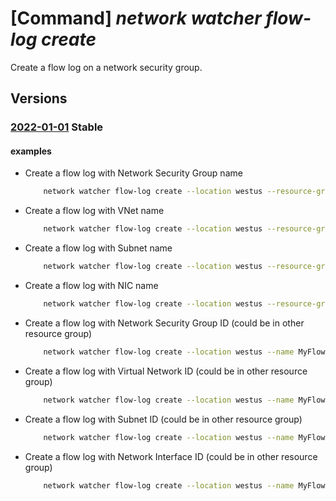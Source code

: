 # [Command] _network watcher flow-log create_

Create a flow log on a network security group.

## Versions

### [2022-01-01](/Resources/mgmt-plane/L3N1YnNjcmlwdGlvbnMve30vcmVzb3VyY2Vncm91cHMve30vcHJvdmlkZXJzL21pY3Jvc29mdC5uZXR3b3JrL25ldHdvcmt3YXRjaGVycy97fS9mbG93bG9ncy97fQ==/2022-01-01.xml) **Stable**

<!-- mgmt-plane /subscriptions/{}/resourcegroups/{}/providers/microsoft.network/networkwatchers/{}/flowlogs/{} 2022-01-01 -->

#### examples

- Create a flow log with Network Security Group name
    ```bash
        network watcher flow-log create --location westus --resource-group MyResourceGroup --name MyFlowLog --nsg MyNetworkSecurityGroupName --storage-account account
    ```

- Create a flow log with VNet name
    ```bash
        network watcher flow-log create --location westus --resource-group MyResourceGroup --name MyFlowLog --vnet MyVNetName --storage-account account
    ```

- Create a flow log with Subnet name
    ```bash
        network watcher flow-log create --location westus --resource-group MyResourceGroup --name MyFlowLog --vnet MyVNetName --subnet MySubnetName --storage-account account
    ```

- Create a flow log with NIC name
    ```bash
        network watcher flow-log create --location westus --resource-group MyResourceGroup --name MyFlowLog --nic MyNICName --storage-account account
    ```

- Create a flow log with Network Security Group ID (could be in other resource group)
    ```bash
        network watcher flow-log create --location westus --name MyFlowLog --nsg MyNetworkSecurityGroupID --storage-account account
    ```

- Create a flow log with Virtual Network ID (could be in other resource group)
    ```bash
        network watcher flow-log create --location westus --name MyFlowLog --vnet MyVNetID --storage-account account
    ```

- Create a flow log with Subnet ID (could be in other resource group)
    ```bash
        network watcher flow-log create --location westus --name MyFlowLog --subnet SubnetID --storage-account account
    ```

- Create a flow log with Network Interface ID (could be in other resource group)
    ```bash
        network watcher flow-log create --location westus --name MyFlowLog --nic MyNetworkInterfaceID --storage-account account
    ```
